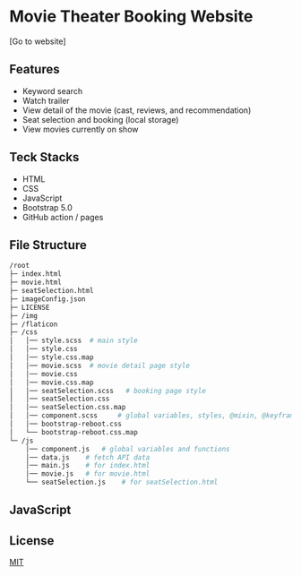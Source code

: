 # Movie Theater Booking Website

[Go to website]

## Features

* Keyword search
* Watch trailer
* View detail of the movie (cast, reviews, and recommendation)
* Seat selection and booking (local storage)
* View movies currently on show

## Teck Stacks

* HTML
* CSS
* JavaScript
* Bootstrap 5.0
* GitHub action / pages

## File Structure
```bash
/root
├─ index.html
├─ movie.html
├─ seatSelection.html
├─ imageConfig.json
├─ LICENSE
├─ /img
├─ /flaticon
├─ /css
│   │── style.scss  # main style   
│   │── style.css  
│   │── style.css.map 
│   │── movie.scss  # movie detail page style 
│   │── movie.css  
│   │── movie.css.map 
│   │── seatSelection.scss   # booking page style  
│   │── seatSelection.css  
│   │── seatSelection.css.map 
│   │── component.scss     # global variables, styles, @mixin, @keyframe
│   │── bootstrap-reboot.css  
│   └── bootstrap-reboot.css.map 
└─ /js
    │── component.js   # global variables and functions
    │── data.js    # fetch API data
    │── main.js    # for index.html
    │── movie.js   # for movie.html
    └── seatSelection.js    # for seatSelection.html
```


## JavaScript

## License
[MIT](https://github.com/YukiRamu/Movie-Theater-Booking/blob/master/LICENSE)
